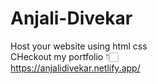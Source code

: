 # Anjali-Divekar
Host your website using html css<br>
CHeckout my portfolio 👇🏻 <br>
https://anjalidivekar.netlify.app/
